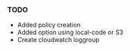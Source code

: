 ### TODO 
- Added policy creation
- Added option using local-code or S3
- Create cloudwatch loggroup
